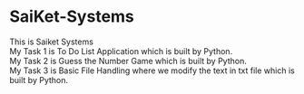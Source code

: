 # SaiKet-Systems
This is Saiket Systems
<br>
My Task 1 is To Do List Application which is built by Python.
<br>
My Task 2 is Guess the Number Game which is built by Python.
<br>
My Task 3 is Basic File Handling where we modify the text in txt file which is built by Python. 